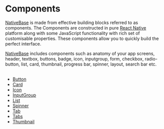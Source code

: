 # Components

[NativeBase](http://nativebase.io/) is made from effective building blocks referred to as components. The Components are constructed in pure [React Native](https://facebook.github.io/react-native/) platform along with some JavaScript functionality with rich set of customisable properties. These components allow you to quickly build the perfect interface.


[NativeBase](http://nativebase.io/) includes components such as anatomy of your app screens, header, textbox, buttons, badge, icon, inputgroup, form, checkbox, radio-button, list, card, thumbnail, progress bar, spinner, layout, search bar etc.<br /><br />

<img src="{{('/docs/assets/iosphone.png')}}" alt="" align="right" />

* [Button](/docs/components/Button.md)
* [Card](/docs/components/Card.md)
* [Icon](/docs/components/Icon.md)
* [InputGroup](/docs/components/InputGroup.md)
* [List](/docs/components/List.md)
* [Spinner](/docs/components/Spinner.md)
* [Tab](/docs/components/Tab.md)
* [Tabs](/docs/components/Tabs.md)
* [Thumbnail](/docs/components/Thumbnail.md)


